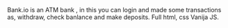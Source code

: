 Bank.io is an ATM bank , in this you can login and made some transactions as, withdraw, check banlance and make deposits.
Full html, css Vanija JS.
